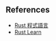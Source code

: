 ## References
- [Rust 程式語言](https://askeing.github.io/rust-book/README.html)
- [Rust Learn](https://www.rust-lang.org/learn)
